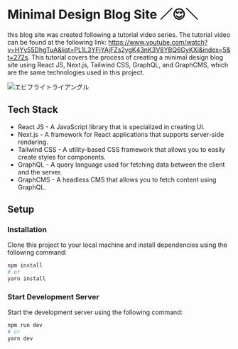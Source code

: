 # Minimal Design Blog Site ／😌＼
this blog site was created following a tutorial video series. The tutorial video can be found at the following link: https://www.youtube.com/watch?v=HYv55DhgTuA&list=PL1L3YFjYAjFZs2ygK43nK3V8YBQ6GyKXi&index=5&t=272s. This tutorial covers the process of creating a minimal design blog site using React JS, Next.js, Tailwind CSS, GraphQL, and GraphCMS, which are the same technologies used in this project.

![エビフライトライアングル](https://user-images.githubusercontent.com/59190800/221466118-e1fac935-8fcc-4ffb-9e55-be24ac63cc4f.png "サンプル")


## Tech Stack
- React JS - A JavaScript library that is specialized in creating UI.
- Next.js - A framework for React applications that supports server-side rendering.
- Tailwind CSS - A utility-based CSS framework that allows you to easily create styles for components.
- GraphQL - A query language used for fetching data between the client and the server.
- GraphCMS - A headless CMS that allows you to fetch content using GraphQL.

## Setup
### Installation
Clone this project to your local machine and install dependencies using the following command:

```bash
npm install
# or
yarn install
```

### Start Development Server
Start the development server using the following command:

```bash
npm run dev
# or
yarn dev
```
